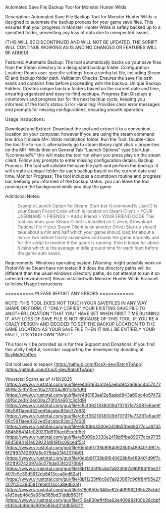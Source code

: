 Automated Save File Backup Tool for Monster Hunter Wilds

Description: Automated Save File Backup Tool for Monster Hunter Wilds is designed to automate the backup process for your game save files. 
This ensures that your progress in Monster Hunter Wilds is safely backed up to a specified folder, preventing any loss of data due to unexpected issues.

(THIS WILL BE DISCONTINUED AND WILL NOT BE UPDATED, THE SCRIPT WILL CONTINUE WORKING AS IS AND NO CHANGES OR FEATURES WILL BE ADDED)

Features:
Automatic Backup: The tool automatically backs up your save files from the Steam directory to a designated backup folder.
Configuration Loading: Reads user-specific settings from a config.txt file, including Steam ID and backup folder path.
Validation Checks: Ensures the save file path exists and contains files before proceeding with the backup.
Unique Backup Folders: Creates unique backup folders based on the current date and time, ensuring organized and easy-to-find backups.
Progress Bar: Displays a countdown and progress bar for the next backup cycle, keeping you informed of the tool's status.
Error Handling: Provides clear error messages and prompts for missing configurations, ensuring smooth operation.


Usage Instructions:

Download and Extract: Download the tool and extract it to a convenient location on your computer. however if you are using the steam command line drop it inside MH: Wilds installation folder.
Run the Tool: Double-click the tool file to run it. alternatively go to steam library right click > properties on the MH: Wilds then on General Tab "Launch Options" type Start.bat %command%" this will make the tool run when you press play on the steam client. Follow any prompts to enter missing configuration details. 
Backup Process: The tool will validate the save file path and perform the backup. It will create a unique folder for each backup based on the current date and time.
Monitor Progress: The tool includes a countdown routine and progress bar, keeping you informed of the backup status. you can leave the tool running on the background while you play the game.

Additional Notes:
> Example Launch Option for Steam: Start.bat %command%
> UserID Is your Steam Friend Code which is located on Steam Client > YOUR USERNAME > FRIENDS > Add a Friend > YOUR FRIEND CODE
> This tool assumes your Steam Client is installed on C drive, (Download Optional file if your Steam Client is on another Drive)
> Startup should take about a min and half which your game should load for about a min or two before finally maximizes and loads the game normally and for the script to monitor if the game is running. then It loops for about 5 mins which is the average middle ground time for each hunt before the game auto saves. 

Requirements:
Windows operating system (Warning: might possibly work on Proton/Wine Steam have not tested if it does the directory paths will be different than the usual windows directory paths, do not attempt to run it on untested environment)
Steam installed with Monster Hunter Wilds
Braincell to follow Usage Instructions


==========  PLEASE REPORT ANY ERRORS ============

NOTE: THIS TOOL DOES NOT TOUCH YOUR SAVEFILES IN ANY WAY SHAPE OR FORM, IT "ONLY COPIES" YOUR EXISTING SAVE FILE TO ANOTHER LOCATION "THAT YOU" HAVE SET WHEN FIRST TIME RUNNING IT. ANY LOSS OF SAVE FILE IS NOT BECAUSE OF THIS TOOL. IF YOU'RE A CRAZY PERSON AND DECIDED TO SET THE BACKUP LOCATION TO THE SAME LOCATION AS YOUR SAVE FILE THEN IT WILL BE ENTIRELY YOUR FAULT, IT'S YOUR OWN "INPUT".

This tool will be provided  as is  for free
Support and Donations: If you find this utility helpful, consider supporting the developer by donating at [BuyMeACoffee](https://buymeacoffee.com/aph0nlc).

Old tool used to repack
[https://github.com/DosX-dev/BatchToApp](https://github.com/DosX-dev/BatchToApp)

Virustotal Scans as of 4/18/2025
[https://www.virustotal.com/gui/file/e4d6163aa12e5aebd943a69bc4b5747249f6c2e3b10ec00a270f04a601c3d1d9](https://www.virustotal.com/gui/file/e4d6163aa12e5aebd943a69bc4b5747249f6c2e3b10ec00a270f04a601c3d1d9)
[https://www.virustotal.com/gui/file/c6cf3621836009d70797fe73287e6ae9f06c5611aee432ced5dcabc83dc37d63](https://www.virustotal.com/gui/file/c6cf3621836009d70797fe73287e6ae9f06c5611aee432ced5dcabc83dc37d63)
[https://www.virustotal.com/gui/file/e5009b3330e2419b5fbe89077cca97358845884141e029231d919fac09cedf5c](https://www.virustotal.com/gui/file/e5009b3330e2419b5fbe89077cca97358845884141e029231d919fac09cedf5c)
[https://www.virustotal.com/gui/file/0ebb9f738b9f640628bfb489401d9ff7c6f21f93742697a5c079da03f42074b9](https://www.virustotal.com/gui/file/0ebb9f738b9f640628bfb489401d9ff7c6f21f93742697a5c079da03f42074b9)
[https://www.virustotal.com/gui/file/8b11235ff6c8d7a923067c96ff84f95e27407fc5c39d5912eb8413cca8ed62af](https://www.virustotal.com/gui/file/8b11235ff6c8d7a923067c96ff84f95e27407fc5c39d5912eb8413cca8ed62af)
[https://www.virustotal.com/gui/file/516e850eff4fbe62e409982f65b28cbbfe1d3bab46c6a961e565bd31ddb5631f](https://www.virustotal.com/gui/file/516e850eff4fbe62e409982f65b28cbbfe1d3bab46c6a961e565bd31ddb5631f)

